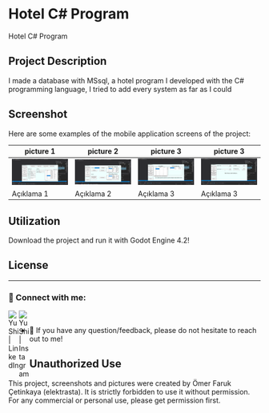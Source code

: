 # Hotel C# Program

Hotel C# Program

## Project Description

I made a database with MSsql, a hotel program I developed with the C# programming language, I tried to add every system as far as I could

## Screenshot

Here are some examples of the mobile application screens of the project:

| picture 1                 | picture 2                 | picture 3                 |picture 3                 |
|------------------------|------------------------|------------------------|------------------------|
| ![Başlık 1](https://github.com/elektrasta/Hotel-Pogram/blob/main/Screenshot/Ekran%20G%C3%B6r%C3%BCnt%C3%BCs%C3%BC%20(1249).png) | ![Başlık 2](https://github.com/elektrasta/Hotel-Pogram/blob/main/Screenshot/Ekran%20G%C3%B6r%C3%BCnt%C3%BCs%C3%BC%20(1250).png) | ![Başlık 3](https://github.com/elektrasta/Hotel-Pogram/blob/main/Screenshot/Ekran%20G%C3%B6r%C3%BCnt%C3%BCs%C3%BC%20(1251).png) | ![Başlık 3](https://github.com/elektrasta/Hotel-Pogram/blob/main/Screenshot/Ekran%20G%C3%B6r%C3%BCnt%C3%BCs%C3%BC%20(1252).png) |
| Açıklama 1             | Açıklama 2             | Açıklama 3             |Açıklama 3             |

## Utilization

Download the project and run it with Godot Engine 4.2!

## License

----------------------------------------------------------

### 🤝 Connect with me:

<a href="https://www.linkedin.com/in/%C3%B6mer-faruk-%C3%A7etinkaya-00626925b/"><img align="left" src="https://raw.githubusercontent.com/yushi1007/yushi1007/main/images/linkedin.svg" alt="Yu Shi | LinkedIn" width="21px"/></a>
<a href="https://www.instagram.com/elektrasta/"><img align="left" 
src="https://raw.githubusercontent.com/yushi1007/yushi1007/main/images/instagram.svg" alt="Yu Shi | Instagram" width="21px"/></a>
</br>
- 💬 If you have any question/feedback, please do not hesitate to reach out to me!

## Unauthorized Use

This project, screenshots and pictures were created by Ömer Faruk Çetinkaya (elektrasta). It is strictly forbidden to use it without permission. For any commercial or personal use, please get permission first.

